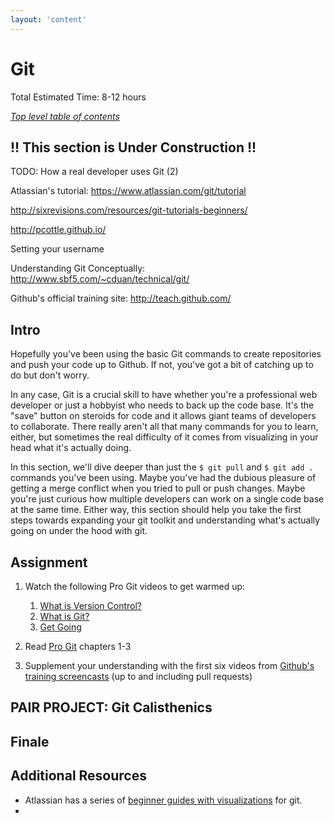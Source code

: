 ```yaml
---
layout: 'content'
---
```

# Git
Total Estimated Time: 8-12 hours

*[Top level table of contents](/README.md)*

## !! This section is Under Construction !!

TODO: How a real developer uses Git (2)

Atlassian's tutorial:
https://www.atlassian.com/git/tutorial

http://sixrevisions.com/resources/git-tutorials-beginners/

http://pcottle.github.io/

Setting your username

Understanding Git Conceptually:
http://www.sbf5.com/~cduan/technical/git/

Github's official training site:
http://teach.github.com/

## Intro

Hopefully you've been using the basic Git commands to create repositories and push your code up to Github.  If not, you've got a bit of catching up to do but don't worry.
 
In any case, Git is a crucial skill to have whether you're a professional web developer or just a hobbyist who needs to back up the code base.  It's the "save" button on steroids for code and it allows giant teams of developers to collaborate.  There really aren't all that many commands for you to learn, either, but sometimes the real difficulty of it comes from visualizing in your head what it's actually doing.

In this section, we'll dive deeper than just the `$ git pull` and `$ git add .` commands you've been using.  Maybe you've had the dubious pleasure of getting a merge conflict when you tried to pull or push changes.  Maybe you're just curious how multiple developers can work on a single code base at the same time.  Either way, this section should help you take the first steps towards expanding your git toolkit and understanding what's actually going on under the hood with git.

## Assignment

1. Watch the following Pro Git videos to get warmed up:

    1. [What is Version Control?](http://git-scm.com/video/what-is-version-control)
    2. [What is Git?](http://git-scm.com/video/what-is-git)
    3. [Get Going](http://git-scm.com/video/get-going)

1. Read [Pro Git](http://git-scm.com/book) chapters 1-3
2. Supplement your understanding with the first six videos from [Github's training screencasts](http://teach.github.com/articles/training-screencasts/) (up to and including pull requests)

## PAIR PROJECT: Git Calisthenics

## Finale

## Additional Resources
* Atlassian has a series of [beginner guides with visualizations](https://www.atlassian.com/git/tutorial) for git.
* 

